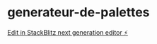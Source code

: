 # generateur-de-palettes

[Edit in StackBlitz next generation editor ⚡️](https://stackblitz.com/~/github.com/RomaricNS/generateur-de-palettes)